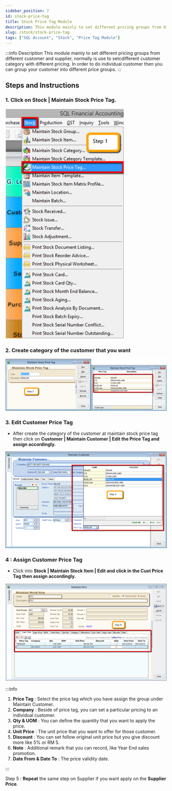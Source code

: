 ```yaml
---
sidebar_position: 7
id: stock-price-tag
title: Stock Price Tag Module
description: This module mainly to set different pricing groups from different customer and supplier, normally is use to setcdifferent customer category with different pricing. In order to do individual customer then you can group your customer into different price groups.
slug: /stock/stock-price-tag
tags: ["SQL Account", "Stock", "Price Tag Module"]
---
```


:::info Description
This module mainly to set different pricing groups from different customer and supplier, normally is use to setcdifferent customer category with different pricing. In order to do individual customer then you can group your customer into different price groups.
:::

## Steps and Instructions

### 1. Click on **Stock | Maintain Stock Price Tag.**

![1](../../static/img/stock/stock-price-tag/1.png)

### 2. **Create category** of the customer that you want

![2](../../static/img/stock/stock-price-tag/2.png)

### 3. Edit Customer Price Tag

- After create the category of the customer at maintain stock price tag then click on **Customer | Maintain Customer | Edit the Price Tag and assign accordingly.**

![3](../../static/img/stock/stock-price-tag/3.png)

### 4 : Assign Customer Price Tag

- Click into **Stock | Maintain Stock Item | Edit and click in the Cust Price Tag then assign accordingly.**

![4](../../static/img/stock/stock-price-tag/4.png)

:::info

1. **Price Tag** : Select the price tag which you have assign the group under Maintain Customer.
2. **Company** : Beside of price tag, you can set a particular pricing to an individual customer.
3. **Qty & UOM** : You can define the quantity that you want to apply the price.
4. **Unit Price** : The unit price that you want to offer for those customer.
5. **Discount** : You can set follow original unit price but you give discount more like 5% or RM 5.
6. **Note** : Additional remark that you can record, like Year End sales promotion.
7. **Date From & Date To** : The price validity date.

:::

Step 5 : **Repeat** the same step on Supplier if you want apply on the **Supplier Price**.

